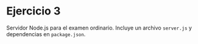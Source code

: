 # Ejercicio 3
Servidor Node.js para el examen ordinario. Incluye un archivo `server.js` y dependencias en `package.json`. 